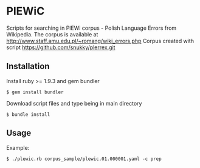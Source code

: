 # PlEWiC

Scripts for searching in PlEWi corpus - Polish Language Errors from Wikipedia.
The corpus is available at http://www.staff.amu.edu.pl/~romang/wiki_errors.php
Corpus created with script https://github.com/snukky/plerrex.git

## Installation

Install ruby >= 1.9.3 and gem bundler

    $ gem install bundler

Download script files and type being in main directory

    $ bundle install

## Usage

Example:

    $ ./plewic.rb corpus_sample/plewic.01.000001.yaml -c prep

